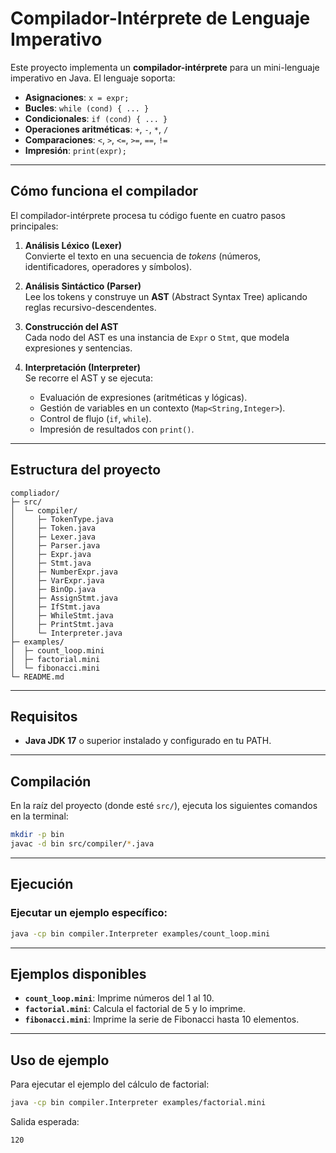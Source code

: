 # Compilador-Intérprete de Lenguaje Imperativo

Este proyecto implementa un **compilador-intérprete** para un mini-lenguaje imperativo en Java. El lenguaje soporta:

- **Asignaciones**: `x = expr;`
- **Bucles**: `while (cond) { ... }`
- **Condicionales**: `if (cond) { ... }`
- **Operaciones aritméticas**: `+`, `-`, `*`, `/`
- **Comparaciones**: `<`, `>`, `<=`, `>=`, `==`, `!=`
- **Impresión**: `print(expr);`

---

## Cómo funciona el compilador

El compilador-intérprete procesa tu código fuente en cuatro pasos principales:

1. **Análisis Léxico (Lexer)**  
   Convierte el texto en una secuencia de *tokens* (números, identificadores, operadores y símbolos).

2. **Análisis Sintáctico (Parser)**  
   Lee los tokens y construye un **AST** (Abstract Syntax Tree) aplicando reglas recursivo-descendentes.

3. **Construcción del AST**  
   Cada nodo del AST es una instancia de `Expr` o `Stmt`, que modela expresiones y sentencias.

4. **Interpretación (Interpreter)**  
   Se recorre el AST y se ejecuta:
   - Evaluación de expresiones (aritméticas y lógicas).  
   - Gestión de variables en un contexto (`Map<String,Integer>`).  
   - Control de flujo (`if`, `while`).  
   - Impresión de resultados con `print()`.

---

## Estructura del proyecto

```plaintext
compliador/
├─ src/
│  └─ compiler/
│     ├─ TokenType.java
│     ├─ Token.java
│     ├─ Lexer.java
│     ├─ Parser.java
│     ├─ Expr.java
│     ├─ Stmt.java
│     ├─ NumberExpr.java
│     ├─ VarExpr.java
│     ├─ BinOp.java
│     ├─ AssignStmt.java
│     ├─ IfStmt.java
│     ├─ WhileStmt.java
│     ├─ PrintStmt.java
│     └─ Interpreter.java
├─ examples/
│  ├─ count_loop.mini
│  ├─ factorial.mini
│  └─ fibonacci.mini
└─ README.md
```

---

## Requisitos

- **Java JDK 17** o superior instalado y configurado en tu PATH.

---

## Compilación

En la raíz del proyecto (donde esté `src/`), ejecuta los siguientes comandos en la terminal:

```bash
mkdir -p bin
javac -d bin src/compiler/*.java
```

---

## Ejecución

### Ejecutar un ejemplo específico:

```bash
java -cp bin compiler.Interpreter examples/count_loop.mini
```

---

## Ejemplos disponibles

- **`count_loop.mini`**: Imprime números del 1 al 10.
- **`factorial.mini`**: Calcula el factorial de 5 y lo imprime.
- **`fibonacci.mini`**: Imprime la serie de Fibonacci hasta 10 elementos.

---

## Uso de ejemplo

Para ejecutar el ejemplo del cálculo de factorial:

```bash
java -cp bin compiler.Interpreter examples/factorial.mini
```

Salida esperada:

```
120
```